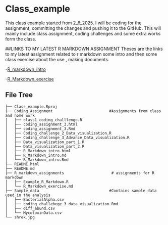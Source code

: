 # Class_example
This class example started from 2_6_2025. 
I will be coding for the assignment, committing the changes and pushing it to the GitHub. 
This will mainly include class assignment, coding challenges and some extra works form the class.

##LINKS TO MY LATEST R MARKDOWN ASSIGNMENT
 Theses are the links to my latest assignment related to r markdown some intro and then some class exercise about the use , making documents.
 
-[R_markdown_intro](Coding_Assignment/R_Markdown_intro.md)

-[R_Markdown_exercise](R_markdown_assignments/R_Markdown_exercise.md)


## File Tree


```
├── Class_example.Rproj
├── Coding_Assignment                         #Assignments from class and home work
│   ├── class1_coding_challlenge.R
│   ├── coding_assignment_3.html
│   ├── coding_assignment_3.Rmd
│   ├── Coding_challenge_2_Data_visualization.R
│   ├── Coding_challenge_3_Advance_Data_visualization.R
│   ├── Data_visualization_part_1.R
│   ├── Data_visualization_part_2.R
│   ├── R_Markdown_intro.html
│   ├── R_Markdown_intro.md
│   └── R_Markdown_intro.Rmd
├── README.html
├── README.md
├── R_markdown_assignments                     # assignments for R markdown
│   ├── Example_R_Markdown.R
│   └── R_Markdown_exercise.md
├── Sample_data                               #Contains sample data used in the analysis
│   ├── BacterialAlpha.csv
│   ├── coding_challebege_3_data_visualization.Rmd
│   ├── diff_abund.csv
│   └── MycotoxinData.csv
└── shrek.jpg
```